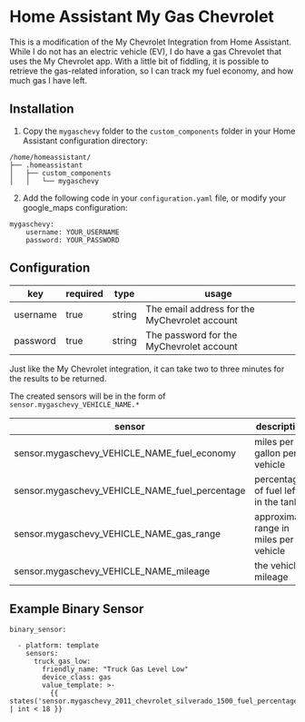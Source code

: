 # Home Assistant My Gas Chevrolet
This is a modification of the My Chevrolet Integration from Home Assistant.  While I do not has an electric vehicle (EV), I do have a gas Chrevolet that uses the My Chevrolet app.  With a little bit of fiddling, it is possible to retrieve the gas-related inforation, so I can track my fuel economy, and how much gas I have left.

## Installation
1. Copy the `mygaschevy` folder to the `custom_components` folder in your Home Assistant configuration directory:
```
/home/homeassistant/
├── .homeassistant
│   ├── custom_components
│   │   └── mygaschevy

```
2. Add the following code in your `configuration.yaml` file, or modify your google_maps configuration:
```
mygaschevy:
    username: YOUR_USERNAME
    password: YOUR_PASSWORD
```


## Configuration
| key              | required | type    | usage
|------------------|----------|---------|-----------------------------------------------|
| username         | true     | string  | The email address for the MyChevrolet account |
| password         | true     | string  | The password for the MyChevrolet account      |

Just like the My Chevrolet integration, it can take two to three minutes for the results to be returned.

The created sensors will be in the form of `sensor.mygaschevy_VEHICLE_NAME.*`

| sensor                                          | description                             |
|-------------------------------------------------|-----------------------------------------|
| sensor.mygaschevy_VEHICLE_NAME_fuel_economy     | miles per gallon per vehicle            |
| sensor.mygaschevy_VEHICLE_NAME_fuel_percentage  | percentage of fuel left in the tank     |
| sensor.mygaschevy_VEHICLE_NAME_gas_range        | approximate range in miles per vehicle  |
| sensor.mygaschevy_VEHICLE_NAME_mileage          | the vehicle mileage                     |

## Example Binary Sensor
```
binary_sensor:

  - platform: template
    sensors:
      truck_gas_low:
        friendly_name: "Truck Gas Level Low"
        device_class: gas
        value_template: >-
          {{ states('sensor.mygaschevy_2011_chevrolet_silverado_1500_fuel_percentage') | int < 18 }}
  ```
